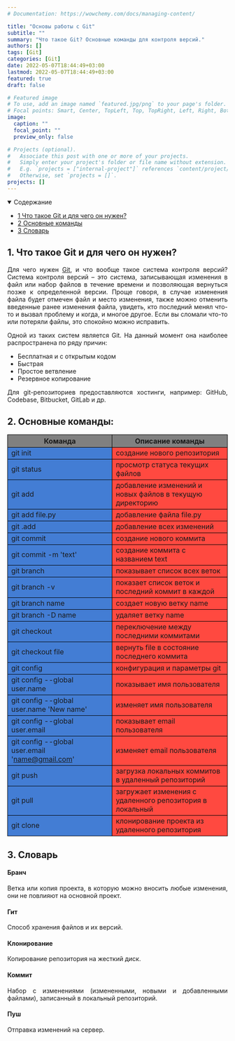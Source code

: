 ```yaml
---
# Documentation: https://wowchemy.com/docs/managing-content/

title: "Основы работы с Git"
subtitle: ""
summary: "Что такое Git? Основные команды для контроля версий."
authors: []
tags: [Git]
categories: [Git]
date: 2022-05-07T18:44:49+03:00
lastmod: 2022-05-07T18:44:49+03:00
featured: true
draft: false

# Featured image
# To use, add an image named `featured.jpg/png` to your page's folder.
# Focal points: Smart, Center, TopLeft, Top, TopRight, Left, Right, BottomLeft, Bottom, BottomRight.
image:
  caption: ""
  focal_point: ""
  preview_only: false

# Projects (optional).
#   Associate this post with one or more of your projects.
#   Simply enter your project's folder or file name without extension.
#   E.g. `projects = ["internal-project"]` references `content/project/deep-learning/index.md`.
#   Otherwise, set `projects = []`.
projects: []
---
```

<details class="toc-inpage d-print-none  " open="">
<summary class="font-weight-bold">Содержание</summary>
<nav id="TableOfContents" class="nav flex-column">
<ul>
<li class="nav-item"><a href="#about_git" class="nav-link"><span class="section-num">1</span> Что такое Git и для чего он нужен?</a></li>
<li class="nav-item"><a href="#main_commands" class="nav-link"><span class="section-num">2</span> Основные команды</a></li>
<li class="nav-item"><a href="#dictionary" class="nav-link"><span class="section-num">3</span> Словарь </a></li>
</ul>
</nav>
</details>

<h2 id='about_git'><span class="section-num"><b>1</span>. Что такое Git и для чего он нужен?</b></h2>
<p align="justify">Для чего нужен <a href="https://git-scm.com/" target = "_blank">Git</a>, и что вообще такое система контроля версий? Система контроля версий – это система, записывающая изменения в файл или набор файлов в течение времени и позволяющая вернуться позже к определенной версии. Проще говоря, в случае изменения файла будет отмечен файл и место изменения, также можно отменить введенные ранее изменения файла, увидеть, кто последний менял что-то и вызвал проблему и когда, и многое другое. Если вы сломали что-то или потеряли файлы, это спокойно можно исправить.</p>
<p align="justify">Одной из таких систем является Git. На данный момент она наиболее распространена по ряду причин:</p>
<ul><li>Бесплатная и с открытым кодом</li>
<li>Быстрая</li>
<li>Простое ветвление</li>
<li>Резервное копирование</li></ul>
<p align="justify">Для git-репозиториев предоставляются хостинги, например: GitHub, Codebase, Bitbucket, GitLab и др.</p>

<h2 id='main_commands'><span class="section-num"><b>2</span>. Основные команды:</b></h2>

<style>
    .heatMap {
        text-align: center;
    }
    .heatMap th {
        background: grey;
        word-wrap: break-word;
        text-align: center;
    }
    td, th {
    	border: 1px solid black;
    }
    .heatMap td:nth-child(1) { background: #437DD4; }
    .heatMap td:nth-child(2) { background: #FF4940; }
</style>




<div class="heatMap">

| Команда | Описание команды | 
| -- | -- |
| git init | создание нового репозитория |
| git status | просмотр статуса текущих файлов |
| git add | добавление изменений и новых файлов в текущую директорию |
| git add file.py | добавление файла file.py |
| git .add | добавление всех изменений |
| git commit | создание нового коммита |
| git commit -m 'text' | создание коммита с названием text |
| git branch | показывает список всех веток |
| git branch -v | показает список веток и последний коммит в каждой |
| git branch name | создает новую ветку name |
| git branch -D name | удаляет ветку name |
| git checkout | переключение между последними коммитами |
| git checkout file | вернуть file в состояние последнего коммита |
| git config | конфигурация и параметры git |
| git config --global user.name | показывает имя пользователя |
| git config --global user.name 'New name' | изменяет имя пользователя |
| git config --global user.email | показывает email пользователя |
| git config --global user.email 'name@gmail.com' | изменяет email пользователя |
| git push | загрузка локальных коммитов в удаленный репозиторий |
| git pull | загружает изменения с удаленного репозитория в локальный|
| git clone | клонирование проекта из удаленного репозитория |
</div>



<h2 id='dictionary'><span class="section-num"><b>3</span>. Словарь</b></h2>
<h4>Бранч</h4>
<p align="justify">Ветка или копия проекта, в которую можно вносить любые изменения, они не повлияют на основной проект.</p>
<h4>Гит</h4>
<p align="justify">Способ хранения файлов и их версий.</p>
<h4>Клонирование</h4>
<p align="justify">Копирование репозитория на жесткий диск.</p>
<h4>Коммит</h4>
<p align="justify">Набор с изменениями (измененными, новыми и добавленными файлами), записанный в локальный репозиторий.</p>
<h4>Пуш</h4>
<p align="justify">Отправка изменений на сервер.</p>
